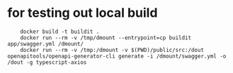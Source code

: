 # for testing out local build 
```in root folder
    docker build -t buildit .
    docker run --rm -v /tmp/dmount --entrypoint=cp buildit app/swagger.yml /dmount/
    docker run --rm -v /tmp:/dmount -v $(PWD)/public/src:/dout  openapitools/openapi-generator-cli generate -i /dmount/swagger.yml -o /dout -g typescript-axios
```